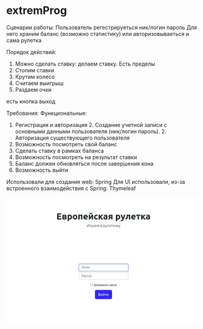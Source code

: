 # extremProg

Сценарии работы:
Пользователь регестрируеться ник/логин пароль Для него храним баланс (возможно статистику)
или авторизовываеться
и сама рулетка

Порядок действий: 
1. Можно сделать ставку: делаем ставку. Есть пределы
1. Стопим ставки
1. Крутим колесо
1. Считаем выигрыш
1. Раздаем очки

есть кнопка выход

Требования:
Функциональные:
1. Регистрация и авторизация
    2. Создание учетной записи с основными данными пользователя (ник/логин пароль).
    2. Авторизация существующего пользователя
1. Возможность посмотреть свой баланс
1. Сделать ставку в рамках баланса
1. Возможность посмотреть на результат ставки
1. Баланс должен обновляться после завершения кона
1. Возможность выйти

Использовали для создания web: Spring
Для UI использовали, из-за встроенного взаимодействия с Spring: Thymeleaf

<img title="authorization" alt="Alt text" src="/photo_reg.jpg">